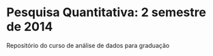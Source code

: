 # Pesquisa Quantitativa: 2 semestre de 2014


Repositório do curso de análise de dados para graduação

